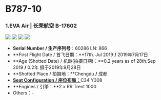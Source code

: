 # B787-10

### 1.EVA Air | 长荣航空     B-17802

![](http://cdn.eternityqjl.top/B78X_BR_4.jpg)
![](http://cdn.eternityqjl.top/B78X_BR_1.jpg)
![](http://cdn.eternityqjl.top/B78X_BR_5.jpg)
![](http://cdn.eternityqjl.top/B78X_BR_7.jpg)

- **Serial Number / 生产序列号**：60286  LN: 866
- **First Flight Date / 首飞日期：**17th. Jul 2019  **/**  2019年7月17日
- **Age (Shotted Date) / 机龄(拍摄日期)：**0.2 years as of 28th.Sep 2019  **/**  0.2年  摄于2019年9月28日
- **Shotted Place / 拍摄地：**Chengdu  **/**  成都
- [**Seat Configuration / 座位布局：**](https://www.evaair.com/zh-tw/flying-with-eva/fleet-facts/passenger/787-10.html?filter=&fleet=787-10)C34 Y308
- **Engines / 引擎：**2 x RR Trent 1000
- Others：-

